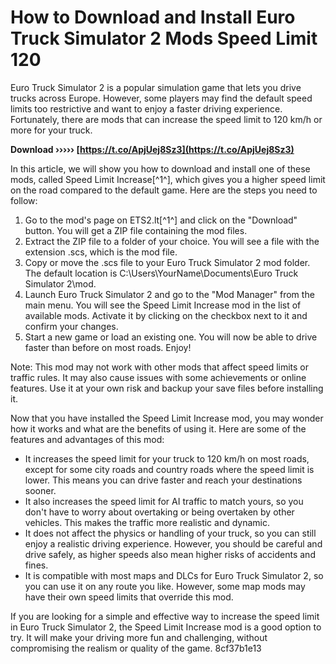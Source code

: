 # How to Download and Install Euro Truck Simulator 2 Mods Speed Limit 120
 
Euro Truck Simulator 2 is a popular simulation game that lets you drive trucks across Europe. However, some players may find the default speed limits too restrictive and want to enjoy a faster driving experience. Fortunately, there are mods that can increase the speed limit to 120 km/h or more for your truck.
 
**Download ››››› [https://t.co/ApjUej8Sz3](https://t.co/ApjUej8Sz3)**


 
In this article, we will show you how to download and install one of these mods, called Speed Limit Increase[^1^], which gives you a higher speed limit on the road compared to the default game. Here are the steps you need to follow:
 
1. Go to the mod's page on ETS2.lt[^1^] and click on the "Download" button. You will get a ZIP file containing the mod files.
2. Extract the ZIP file to a folder of your choice. You will see a file with the extension .scs, which is the mod file.
3. Copy or move the .scs file to your Euro Truck Simulator 2 mod folder. The default location is C:\Users\YourName\Documents\Euro Truck Simulator 2\mod.
4. Launch Euro Truck Simulator 2 and go to the "Mod Manager" from the main menu. You will see the Speed Limit Increase mod in the list of available mods. Activate it by clicking on the checkbox next to it and confirm your changes.
5. Start a new game or load an existing one. You will now be able to drive faster than before on most roads. Enjoy!

Note: This mod may not work with other mods that affect speed limits or traffic rules. It may also cause issues with some achievements or online features. Use it at your own risk and backup your save files before installing it.

Now that you have installed the Speed Limit Increase mod, you may wonder how it works and what are the benefits of using it. Here are some of the features and advantages of this mod:

- It increases the speed limit for your truck to 120 km/h on most roads, except for some city roads and country roads where the speed limit is lower. This means you can drive faster and reach your destinations sooner.
- It also increases the speed limit for AI traffic to match yours, so you don't have to worry about overtaking or being overtaken by other vehicles. This makes the traffic more realistic and dynamic.
- It does not affect the physics or handling of your truck, so you can still enjoy a realistic driving experience. However, you should be careful and drive safely, as higher speeds also mean higher risks of accidents and fines.
- It is compatible with most maps and DLCs for Euro Truck Simulator 2, so you can use it on any route you like. However, some map mods may have their own speed limits that override this mod.

If you are looking for a simple and effective way to increase the speed limit in Euro Truck Simulator 2, the Speed Limit Increase mod is a good option to try. It will make your driving more fun and challenging, without compromising the realism or quality of the game.
 8cf37b1e13
 
